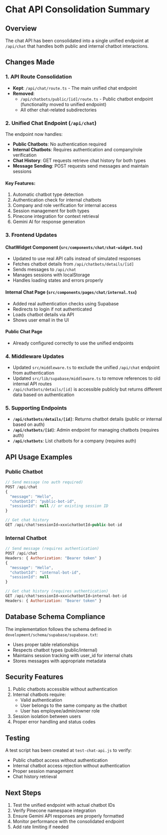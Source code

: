 # Chat API Consolidation Summary

## Overview
The chat API has been consolidated into a single unified endpoint at `/api/chat` that handles both public and internal chatbot interactions.

## Changes Made

### 1. API Route Consolidation
- **Kept**: `/api/chat/route.ts` - The main unified chat endpoint
- **Removed**: 
  - `/api/chatbots/public/[id]/route.ts` - Public chatbot endpoint (functionality moved to unified endpoint)
  - All other chat-related subdirectories

### 2. Unified Chat Endpoint (`/api/chat`)
The endpoint now handles:
- **Public Chatbots**: No authentication required
- **Internal Chatbots**: Requires authentication and company/role verification
- **Chat History**: GET requests retrieve chat history for both types
- **Message Sending**: POST requests send messages and maintain sessions

#### Key Features:
1. Automatic chatbot type detection
2. Authentication check for internal chatbots
3. Company and role verification for internal access
4. Session management for both types
5. Pinecone integration for context retrieval
6. Gemini AI for response generation

### 3. Frontend Updates

#### ChatWidget Component (`src/components/chat/chat-widget.tsx`)
- Updated to use real API calls instead of simulated responses
- Fetches chatbot details from `/api/chatbots/details/[id]`
- Sends messages to `/api/chat`
- Manages sessions with localStorage
- Handles loading states and errors properly

#### Internal Chat Page (`src/components/pages/chat/internal.tsx`)
- Added real authentication checks using Supabase
- Redirects to login if not authenticated
- Loads chatbot details via API
- Shows user email in the UI

#### Public Chat Page
- Already configured correctly to use the unified endpoints

### 4. Middleware Updates
- Updated `src/middleware.ts` to exclude the unified `/api/chat` endpoint from authentication
- Updated `src/lib/supabase/middleware.ts` to remove references to old internal API routes
- `/api/chatbots/details/[id]` is accessible publicly but returns different data based on authentication

### 5. Supporting Endpoints
- **`/api/chatbots/details/[id]`**: Returns chatbot details (public or internal based on auth)
- **`/api/chatbots/[id]`**: Admin endpoint for managing chatbots (requires auth)
- **`/api/chatbots`**: List chatbots for a company (requires auth)

## API Usage Examples

### Public Chatbot
```javascript
// Send message (no auth required)
POST /api/chat
{
  "message": "Hello",
  "chatbotId": "public-bot-id",
  "sessionId": null // or existing session ID
}

// Get chat history
GET /api/chat?sessionId=xxx&chatbotId=public-bot-id
```

### Internal Chatbot
```javascript
// Send message (requires authentication)
POST /api/chat
Headers: { Authorization: "Bearer token" }
{
  "message": "Hello",
  "chatbotId": "internal-bot-id",
  "sessionId": null
}

// Get chat history (requires authentication)
GET /api/chat?sessionId=xxx&chatbotId=internal-bot-id
Headers: { Authorization: "Bearer token" }
```

## Database Schema Compliance
The implementation follows the schema defined in `development/schema/supabase/supabase.txt`:
- Uses proper table relationships
- Respects chatbot types (public/internal)
- Maintains session tracking with user_id for internal chats
- Stores messages with appropriate metadata

## Security Features
1. Public chatbots accessible without authentication
2. Internal chatbots require:
   - Valid authentication
   - User belongs to the same company as the chatbot
   - User has employee/admin/owner role
3. Session isolation between users
4. Proper error handling and status codes

## Testing
A test script has been created at `test-chat-api.js` to verify:
- Public chatbot access without authentication
- Internal chatbot access rejection without authentication
- Proper session management
- Chat history retrieval

## Next Steps
1. Test the unified endpoint with actual chatbot IDs
2. Verify Pinecone namespace integration
3. Ensure Gemini API responses are properly formatted
4. Monitor performance with the consolidated endpoint
5. Add rate limiting if needed
